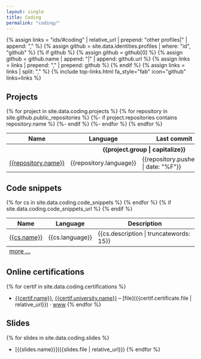 ```yaml
---
layout: single
title: Coding
permalink: "coding/"
---
```

{% assign links = "ids/#coding" | relative_url | prepend: "other profiles|" | append: "," %}
{% assign github = site.data.identities.profiles | where: "id", "github" %}
{% if github %}
{% assign github = github[0] %}
{% assign github = github.name | append: "|" | append: github.url %}
{% assign links = links | prepend: "," | prepend: github %}
{% endif %}
{% assign links = links | split: "," %}
{% include top-links.html fa_style="fab" icon="github" links=links %}

## Projects
<table>
  <thead>
    <tr>
      <th>Name</th>
      <th>Language</th>
      <th>Last commit</th>
      <th>Description</th>
    </tr>
  </thead>
  <tbody>
{% for project in site.data.coding.projects %}
    <tr>
      <th colspan="4">
        {{project.group | capitalize}}
      </th>
    </tr>
  {% for repository in site.github.public_repositories %}
    {%- if project.repositories contains repository.name %}
    <tr>
      <td><a href="{{repository.html_url}}">{{repository.name}}</a></td>
      <td>{{repository.language}}</td>
      <td class="text-center">
        <time datetime="{{repository.pushed_at}}">
          {{repository.pushed_at | date: "%F"}}
        </time>
      </td>
      <td>{{repository.description | truncatewords: 10}}</td>
    </tr>
    {%- endif %}
  {%- endfor %}
{% endfor %}
  </tbody>
</table>


## Code snippets
<table>
  <thead>
    <tr>
      <th>Name</th>
      <th>Language</th>
      <th>Description</th>
    </tr>
  </thead>
  <tbody>
{% for cs in site.data.coding.code_snippets %}
    <tr>
      <td><a href="{{cs.url}}">{{cs.name}}</a></td>
      <td>{{cs.language}}</td>
      <td>{{cs.description | truncatewords: 15}}</td>
    </tr>
{% endfor %}
  </tbody>
{% if site.data.coding.code_snippets_url %}
  <tfoot>
    <tr><td colspan="3" class="text-center">
      <a href="{{site.data.coding.code_snippets_url}}">more …</a>
    </td></tr>
  </tfoot>
{% endif %}
</table>

## Online certifications
{% for certif in site.data.coding.certifications %}
* [{{certif.name}}]({{certif.url}}), [{{certif.university.name}}]({{certif.university.url}}) – [file]({{certif.certificate.file | relative_url}}) · [www]({{certif.certificate.url}})
{% endfor %}

## Slides
{% for slides in site.data.coding.slides %}
* [{{slides.name}}]({{slides.file | relative_url}})
{% endfor %}

